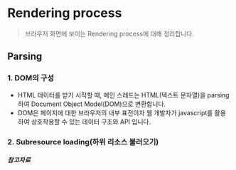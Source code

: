 # Rendering process

> 브라우저 화면에 보이는 Rendering process에 대해 정리합니다.

## Parsing

### 1. DOM의 구성

- HTML 데이터를 받기 시작할 때, 메인 스레드는 HTML(텍스트 문자열)을 parsing 하여 Document Object Model(DOM)으로 변환합니다.
- DOM은 페이지에 대한 브라우저의 내부 표전이자 웹 개발자가 javascript를 활용하여 상호작용할 수 있는 데이터 구조와 API 입니다.

### 2. Subresource loading(하위 리소스 불러오기)

##### 참고자료
